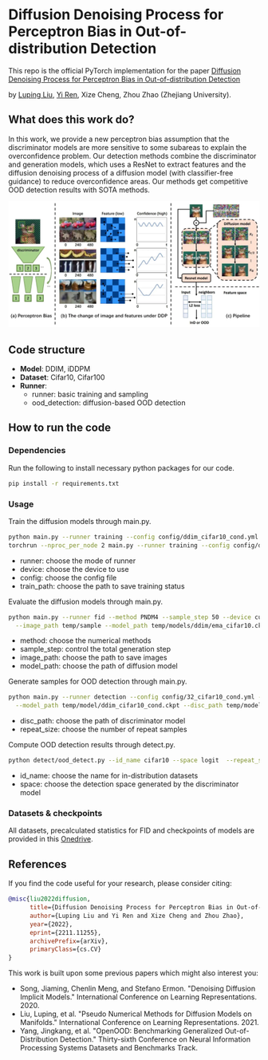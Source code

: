 # Diffusion Denoising Process for Perceptron Bias in Out-of-distribution Detection

This repo is the official PyTorch implementation for the paper [Diffusion Denoising Process for Perceptron Bias in Out-of-distribution Detection](https://arxiv.org/abs/2211.11255)

by [Luping Liu](https://luping-liu.github.io), [Yi Ren](https://rayeren.github.io), Xize Cheng, Zhou Zhao (Zhejiang University).

## What does this work do?

In this work, we provide a new perceptron bias assumption that the discriminator models are 
more sensitive to some subareas to explain the overconfidence problem. Our detection methods combine the discriminator and 
generation models, which uses a ResNet to extract features and the diffusion denoising process 
of a diffusion model (with classifier-free guidance) to reduce overconfidence areas. Our methods get competitive OOD detection results with SOTA methods.

![algorithm](./image/DiffOOD.webp)

## Code structure

- **Model**: DDIM, iDDPM
- **Dataset**: Cifar10, Cifar100
- **Runner**:
  - runner: basic training and sampling
  - ood_detection: diffusion-based OOD detection

## How to run the code

### Dependencies
Run the following to install necessary python packages for our code.
```bash
pip install -r requirements.txt
```

### Usage
Train the diffusion models through main.py.
```bash
python main.py --runner training --config config/ddim_cifar10_cond.yml --train_path temp/train/base_multi
torchrun --nproc_per_node 2 main.py --runner training --config config/ddim_cifar10_cond.yml --train_path temp/train/base_multi
```
- runner: choose the mode of runner 
- device: choose the device to use
- config: choose the config file
- train_path: choose the path to save training status

Evaluate the diffusion models through main.py.
```bash
python main.py --runner fid --method PNDM4 --sample_step 50 --device cuda --config config/ddim_cifar10_cond.yml \
  --image_path temp/sample --model_path temp/models/ddim/ema_cifar10.ckpt
```
- method: choose the numerical methods
- sample_step: control the total generation step
- image_path: choose the path to save images
- model_path: choose the path of diffusion model

Generate samples for OOD detection through main.py.
```bash
python main.py --runner detection --config config/32_cifar10_cond.yml --method DDIM --sample_step 50 \
  --model_path temp/model/ddim_cifar10_cond.ckpt --disc_path temp/model/res18_cifar10_disc.ckpt --repeat_size 4
```
- disc_path: choose the path of discriminator model
- repeat_size: choose the number of repeat samples

Compute OOD detection results through detect.py.
```bash
python detect/ood_detect.py --id_name cifar10 --space logit  --repeat_size 4
```
- id_name: choose the name for in-distribution datasets
- space: choose the detection space generated by the discriminator model

### Datasets & checkpoints

All datasets, precalculated statistics for FID and checkpoints of models are provided in this [Onedrive](https://zjueducn-my.sharepoint.com/:f:/g/personal/3170105432_zju_edu_cn/Emku5883xv5AqG6pRUXFM_oBXPSqieX-6rdT81MSsoGeMA).


## References

If you find the code useful for your research, please consider citing:

```bib
@misc{liu2022diffusion,
      title={Diffusion Denoising Process for Perceptron Bias in Out-of-distribution Detection}, 
      author={Luping Liu and Yi Ren and Xize Cheng and Zhou Zhao},
      year={2022},
      eprint={2211.11255},
      archivePrefix={arXiv},
      primaryClass={cs.CV}
}
```

This work is built upon some previous papers which might also interest you:

- Song, Jiaming, Chenlin Meng, and Stefano Ermon. "Denoising Diffusion Implicit Models." International Conference on Learning Representations. 2020.
- Liu, Luping, et al. "Pseudo Numerical Methods for Diffusion Models on Manifolds." International Conference on Learning Representations. 2021.
- Yang, Jingkang, et al. "OpenOOD: Benchmarking Generalized Out-of-Distribution Detection." Thirty-sixth Conference on Neural Information Processing Systems Datasets and Benchmarks Track.
